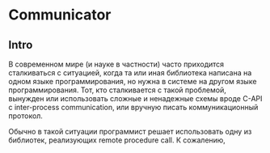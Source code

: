 # Communicator

## Intro

В современном мире (и науке в частности) часто приходится сталкиваться
с ситуацией, когда та или иная библиотека написана на одном языке 
программирования, но нужна в системе на другом языке программирования.
Тот, кто сталкивается с такой проблемой, вынужден или использовать
сложные и ненадежные схемы вроде C-API с inter-process communication,
или вручную писать коммуникационный протокол.

Обычно в такой ситуации программист решает использовать одну из библиотек,
реализующих remote procedure call. К сожалению, 

